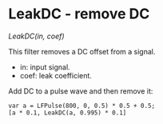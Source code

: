 # LeakDC - remove DC

_LeakDC(in, coef)_

This filter removes a DC offset from a signal.

- in: input signal.
- coef: leak coefficient.

Add DC to a pulse wave and then remove it:

	var a = LFPulse(800, 0, 0.5) * 0.5 + 0.5;
	[a * 0.1, LeakDC(a, 0.995) * 0.1]

